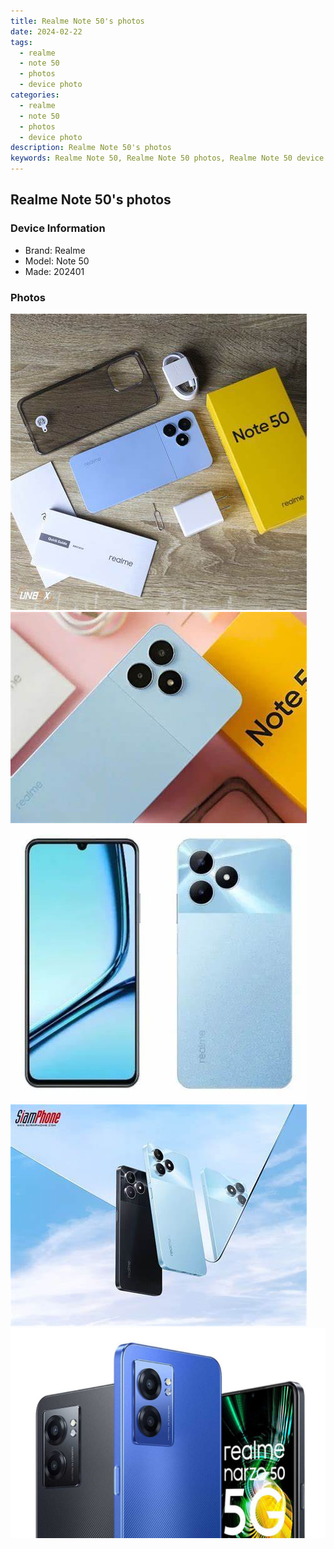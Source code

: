 ```yaml
---
title: Realme Note 50's photos
date: 2024-02-22
tags: 
  - realme
  - note 50
  - photos
  - device photo
categories: 
  - realme
  - note 50
  - photos
  - device photo
description: Realme Note 50's photos
keywords: Realme Note 50, Realme Note 50 photos, Realme Note 50 device photo
---
```


## Realme Note 50's photos

### Device Information

- Brand: Realme
- Model: Note 50
- Made: 202401

### Photos

![/images/best-assets/devices/realme/realme-note-50/1.jpg](/images/best-assets/devices/realme/realme-note-50/1.jpg)
![/images/best-assets/devices/realme/realme-note-50/2.jpg](/images/best-assets/devices/realme/realme-note-50/2.jpg)
![/images/best-assets/devices/realme/realme-note-50/3.jpg](/images/best-assets/devices/realme/realme-note-50/3.jpg)
![/images/best-assets/devices/realme/realme-note-50/4.jpg](/images/best-assets/devices/realme/realme-note-50/4.jpg)
![/images/best-assets/devices/realme/realme-note-50/5.jpg](/images/best-assets/devices/realme/realme-note-50/5.jpg)
